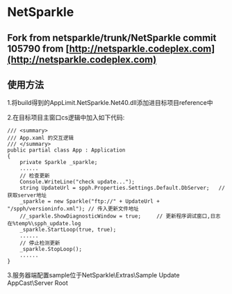 # NetSparkle

Fork from netsparkle/trunk/NetSparkle commit 105790 from [http://netsparkle.codeplex.com](http://netsparkle.codeplex.com)
--
## 使用方法

1.将build得到的AppLimit.NetSparkle.Net40.dll添加进目标项目reference中

2.在目标项目主窗口cs逻辑中加入如下代码:

    /// <summary>
    /// App.xaml 的交互逻辑
    /// </summary>
    public partial class App : Application
    {
        private Sparkle _sparkle;
        ......
        // 检查更新
        Console.WriteLine("check update...");
        string UpdateUrl = spph.Properties.Settings.Default.DbServer;   // 获取server地址
        _sparkle = new Sparkle("ftp://" + UpdateUrl + "/spph/versioninfo.xml"); // 传入更新文件地址
        //_sparkle.ShowDiagnosticWindow = true;     // 更新程序调试窗口,日志在%temp%\spph_update.log
        _sparkle.StartLoop(true, true);
        ......
        // 停止检测更新
        _sparkle.StopLoop();
        ......
    }
3.服务器端配置sample位于NetSparkle\Extras\Sample Update AppCast\Server Root